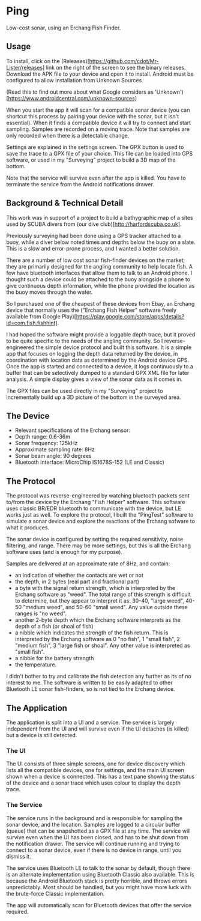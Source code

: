 # Ping

Low-cost sonar, using an Erchang Fish Finder.

## Usage
To install, click on the (Releases)[https://github.com/cdot/Mr-Lister/releases] link on the 
right of the screen to see the binary releases. Download the APK file to your device and open it to install. Android
must be configured to allow installation from Unknown Sources.

(Read this to find out more about what Google considers as 'Unknown')[https://www.androidcentral.com/unknown-sources]

When you start the app it will scan for a compatible sonar device (you can shortcut this process
by pairing your device with the sonar, but it isn't essential). When it finds a compatible device
it will try to connect and start sampling. Samples are recorded on a moving trace. Note that samples
 are only recorded when there is a detectable change.

Settings are explained in the settings screen. The GPX button is used to save the trace to a GPX
file of your choice. This file can be loaded into GPS software, or used in my "Surveying" project
to build a 3D map of the bottom.

Note that the service will survive even after the app is killed. You have to terminate the service from the
Android notifications drawer.

## Background & Technical Detail

This work was in support of a project to build a bathygraphic map of a
sites used by SCUBA divers from (our dive club)[http://harfordscuba.co.uk].
 
Previously surveying had been done using a GPS tracker attached to a buoy, while a diver
below noted times and depths below the buoy on a slate. This is a slow and
error-prone process, and I wanted a better solution.

There are a number of low cost sonar fish-finder devices on the market; they are primarily designed for the
angling community to help locate fish. A few have bluetooth
interfaces that allow them to talk to an Android phone. I thought such
a device could be attached to the buoy alongside a phone to give
continuous depth information, while the phone provided the location as
the buoy moves through the water.

So I purchased one of the cheapest of these devices from Ebay, an
Erchang device that normally uses the ("Erchang Fish Helper" software
freely available from Google Play)[https://play.google.com/store/apps/details?id=com.fish.fishhint].

I had hoped the software might provide a loggable depth trace, but it
proved to be quite specific to the needs of the angling community. So
I reverse-engineered the simple device protocol and built this software. It
is a simple app that focuses on logging the depth data returned by the
device, in coordination with location data as determined by the
Android device GPS. Once the app is started and connected to a device, it logs continuously
to a buffer that can be selectively dumped to a standard GPX XML file for later analysis. A simple
display gives a view of the sonar data as it comes in.

The GPX files can be used directly in my "Surveying" project to incrementally build up a 3D picture of the
bottom in the surveyed area.

## The Device

+ Relevant specifications of the Erchang sensor:
+ Depth range: 0.6-36m
+ Sonar frequency: 125kHz
+ Approximate sampling rate: 8Hz
+ Sonar beam angle: 90 degrees
+ Bluetooth interface: MicroChip IS1678S-152 (LE and Classic)

## The Protocol

The protocol was reverse-engineered by watching bluetooth packets sent
to/from the device by the Erchang "Fish Helper" software. This
software uses classic BR/EDR bluetooth to communicate with the device,
but LE works just as well. To explore the protocol, I built the
"PingTest" software to simulate a sonar device and explore the
reactions of the Erchang sofware to what it produces.

The sonar device is configured by setting the required sensitivity,
noise filtering, and range. There may be more settings, but this is
all the Erchang software uses (and is enough for my purpose).

Samples are delivered at an approximate rate of 8Hz, and contain:
+ an indication of whether the contacts are wet or not
+ the depth, in 2 bytes (real part and fractional part)
+ a byte with the signal return strength, which is interpreted by the Erchang software as "weed". The total range of this strength is difficult to determine, but they appear to interpret it as: 30-40, "large weed", 40-50 "medium weed", and 50-60 "small weed". Any value outside these ranges is "no weed".
+ another 2-byte depth which the Erchang software interprets as the depth of a fish (or shoal of fish)
+ a nibble which indicates the strength of the fish return. This is interpreted by the Erchang software as 0 "no fish", 1 "small fish", 2 "medium fish", 3 "large fish or shoal". Any other value is interpreted as "small fish".
+ a nibble for the battery strength
+ the temperature.

I didn't bother to try and calibrate the fish detection any further as its of no interest to me.
The software is written to be easily adapted to other Bluetooth LE sonar fish-finders, so is not
tied to the Erchang device.

## The Application

The application is split into a UI and a service. The service is largely independent from the UI
and will survive even if the UI detaches (is killed) but a device is still detected.

### The UI

The UI consists of three simple screens, one for device discovery which lists
all the compatible devices, one for settings, and the main UI screen shown when
a device is connected. This has a text pane showing the status of the device and
a sonar trace which uses colour to display the depth trace.

### The Service

The service runs in the background and is responsible for sampling the sonar device,
and the location. Samples are logged to a circular buffer (queue) that can be
snapshotted as a GPX file at any time. The service will survive even when
the UI has been closed, and has to be shut down from the notification drawer. The
service will continue running and trying to connect to a sonar device, even if there
is no device in range, until you dismiss it.

The service uses Bluetooth LE to talk to the sonar by default, though there is an alternate implementation
using Bluetooth Classic also available. This is because the Android Bluetooth stack is pretty horrible, and
throws errors unpredictably. Most should be handled, but you might have more luck with the brute-force
Classic implementation.

The app will automatically scan for Bluetooth devices that offer the
service required.
